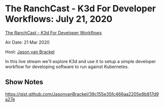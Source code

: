 # The RanchCast - K3d For Developer Workflows: July 21, 2020

[The RanchCast - K3d For Developer Workflows](https://youtu.be/81jFyQI6O4Q)

Air Date: 21 Mar 2020

Host: [Jason van Brackel](twitter.com/jasonvanbrackel)

In this live stream we'll explore K3d and use it to setup a simple developer workflow for developing software to run against Kubernetes.

## Show Notes
https://gist.github.com/JasonvanBrackel/39c155e35fc466aa2205e8b817d9a27e